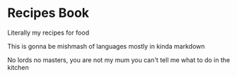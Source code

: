 # Recipes Book

Literally my recipes for food

This is gonna be mishmash of languages mostly in kinda markdown

No lords no masters, you are not my mum you can't tell me what to do in the
kitchen
